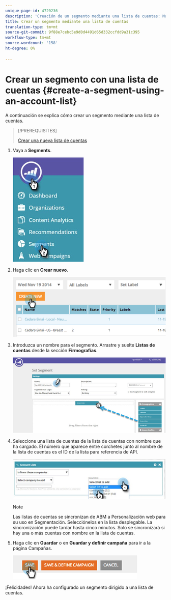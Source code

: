 ```yaml
---
unique-page-id: 4720236
description: 'Creación de un segmento mediante una lista de cuentas: Marketo Docs: documentación del producto'
title: Crear un segmento mediante una lista de cuentas
translation-type: tm+mt
source-git-commit: 9f88e7cebc5e9d0d4491d65d332ccfdd9a31c395
workflow-type: tm+mt
source-wordcount: '158'
ht-degree: 0%

---
```



# Crear un segmento con una lista de cuentas {#create-a-segment-using-an-account-list}

A continuación se explica cómo crear un segmento mediante una lista de cuentas.

>[!PREREQUISITES]
>
>[Crear una nueva lista de cuentas](/help/marketo/product-docs/target-account-management/target/account-lists.md)

1. Vaya a **Segments**.

   ![](assets/new-dropdown-segments-hand-no-account-list.jpg)

1. Haga clic en **Crear nuevo**.

   ![](assets/image2014-11-19-19-3a33-3a47.png)

1. Introduzca un nombre para el segmento. Arrastre y suelte **Listas de cuentas** desde la sección **Firmografías**.

   ![](assets/set-segment-hands.jpg)

1. Seleccione una lista de cuentas de la lista de cuentas con nombre que ha cargado. El número que aparece entre corchetes junto al nombre de la lista de cuentas es el ID de la lista para referencia de API.

   ![](assets/select-list-for-segment-hands.jpg)

   >[!NOTE]
   >
   >Las listas de cuentas se sincronizan de ABM a Personalización web para su uso en Segmentación. Selecciónelos en la lista desplegable. La sincronización puede tardar hasta cinco minutos. Solo se sincronizará si hay una o más cuentas con nombre en la lista de cuentas.

1. Haga clic en **Guardar** o en **Guardar y definir campaña** para ir a la página Campañas.

   ![](assets/image2014-11-19-19-3a48-3a20.png)

¡Felicidades! Ahora ha configurado un segmento dirigido a una lista de cuentas.
